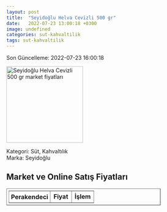 ```yaml
---
layout: post
title:  "Seyidoğlu Helva Cevizli 500 gr"
date:   2022-07-23 13:00:18 +0300
image: undefined
categories: sut-kahvaltilik
tags: sut-kahvaltilik
---
```


Son Güncelleme: 2022-07-23 16:00:18

<img src="undefined" width="200" alt="Seyidoğlu Helva Cevizli 500 gr market fiyatları" />

Kategori: Süt, Kahvaltılık
<br />
Marka: Seyidoğlu

<h2>Market ve Online Satış Fiyatları</h2>

<table border="1" style="padding: 5px;width:80%;">
  <tr>
    <td style="padding: 5px;"><strong>Perakendeci</strong></td>
    <td><strong>Fiyat</strong></td>
    <td><strong>İşlem</strong></td>
  </tr>
  
</table>
